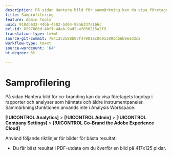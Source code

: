 ```yaml
---
description: På sidan Hantera bild för sammärkning kan du visa företagets logotyp i nedladdade rapporter.
title: Samprofilering
feature: Admin Tools
uuid: 918db633-44bb-4502-bd04-98a6337a166c
exl-id: 0297086d-4bff-44ab-9ad2-4f036215a2f9
translation-type: tm+mt
source-git-commit: 78412c2588b07f47981ac0d953893db6b9e1d3c2
workflow-type: tm+mt
source-wordcount: '64'
ht-degree: 6%

---
```


# Samprofilering

På sidan Hantera bild för co-branding kan du visa företagets logotyp i rapporter och analyser som hämtats och äldre instrumentpaneler. Sammärkningsfunktionen används inte i Analysis Workspace.

**[!UICONTROL Analytics]** > **[!UICONTROL Admin]** > **[!UICONTROL Company Settings]** > **[!UICONTROL Co-Brand the Adobe Experience Cloud]**

Använd följande riktlinjer för bilder för bästa resultat:

* Du får bäst resultat i PDF-utdata om du överför en bild på 417x125 pixlar.
